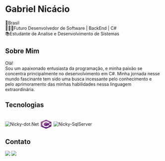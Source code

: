 # Gabriel Nicácio
🔰Brasil<br/>
👨🏼‍💻Futuro Desenvolvedor de Software | BackEnd | C#<br/>
📚Estudante de Analise e Desenvolvimento de Sistemas<br/>

## Sobre Mim 

Olá!<br/> 
Sou um apaixonado entusiasta da programação, e minha paixão se concentra principalmente no desenvolvimento em C#. Minha jornada nesse mundo fascinante tem sido uma busca incessante pelo conhecimento e pelo aprimoramento das minhas habilidades nessa linguagem extraordinária.

## Tecnologias 

<div style="display: inline_block"><br>
  <img align="center" alt="Nicky-dot.Net" height="30" width="40" src="https://cdn.jsdelivr.net/gh/devicons/devicon/icons/dot-net/dot-net-plain-wordmark.svg" />
  <img align="center" alt="Nicky-Csharp" height="30" width="40" src="https://raw.githubusercontent.com/devicons/devicon/master/icons/csharp/csharp-original.svg">
  <img align="center" alt="Nicky-SqlServer" height="30" width="40" src="[https://icons8.com.br/icon/UFXRpPFebwa2/logo-mysql](https://icons8.com.br/icon/39855/logo-mysql)" />
</div>

## Contato 

<div>
  <a href="https://www.instagram.com/g.nicacio_/" target="_blank"><img src="https://img.shields.io/badge/-Instagram-%23E4405F?style=for-the-badge&logo=instagram&logoColor=white" target="_blank"></a>
  <a href="https://www.linkedin.com/in/gabriel-nic%C3%A1cio-b8334322a/" target="_blank"><img src="https://img.shields.io/badge/-LinkedIn-%230077B5?style=for-the-badge&logo=linkedin&logoColor=white" target="_blank"></a> 
</div>
